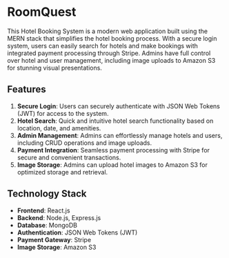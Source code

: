 # RoomQuest

This Hotel Booking System is a modern web application built using the MERN stack that simplifies the hotel booking process. With a secure login system, users can easily search for hotels and make bookings with integrated payment processing through Stripe. Admins have full control over hotel and user management, including image uploads to Amazon S3 for stunning visual presentations.

## Features

1. **Secure Login**: Users can securely authenticate with JSON Web Tokens (JWT) for access to the system.
2. **Hotel Search**: Quick and intuitive hotel search functionality based on location, date, and amenities.
3. **Admin Management**: Admins can effortlessly manage hotels and users, including CRUD operations and image uploads.
4. **Payment Integration**: Seamless payment processing with Stripe for secure and convenient transactions.
5. **Image Storage**: Admins can upload hotel images to Amazon S3 for optimized storage and retrieval.

## Technology Stack

- **Frontend**: React.js
- **Backend**: Node.js, Express.js
- **Database**: MongoDB
- **Authentication**: JSON Web Tokens (JWT)
- **Payment Gateway**: Stripe
- **Image Storage**: Amazon S3

